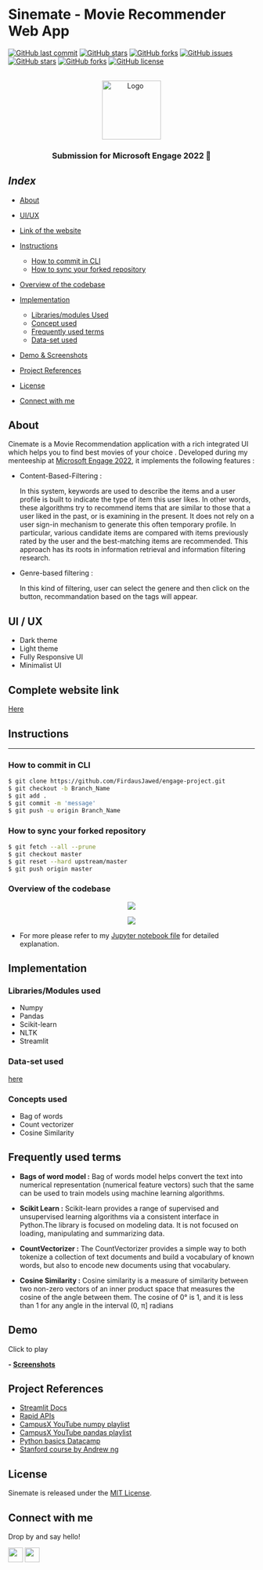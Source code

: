 <div id="top"></div>

# Sinemate - Movie Recommender Web App

[![GitHub last commit](https://img.shields.io/github/last-commit/FirdausJawed/engage-project?style=for-the-badge&logo=git)](https://github.com/FirdausJawed/) 
[![GitHub stars](https://img.shields.io/github/stars/FirdausJawed/engage-project?style=for-the-badge)](https://github.com/FirdausJawed/engage-project/stargazers) 
[![GitHub forks](https://img.shields.io/github/forks/FirdausJawed/engage-project?style=for-the-badge&logo=git)](https://github.com/FirdausJawed/engage-project/network)
[![GitHub issues](https://img.shields.io/github/issues/FirdausJawed/engage-project?style=for-the-badge)](https://github.com/FirdausJawed/engage-project/issues)
[![GitHub stars](https://img.shields.io/github/stars/FirdausJawed/engage-project?style=for-the-badge)](https://github.com/FirdausJawed/engage-project/stargazers)
[![GitHub forks](https://img.shields.io/github/forks/FirdausJawed/engage-project?color=%230000ff&style=for-the-badge)](https://github.com/FirdausJawed/engage-project/network)
[![GitHub license](https://img.shields.io/github/license/FirdausJawed/engage-project?style=for-the-badge)](https://github.com/FirdausJawed/engage-project)

<!-- PROJECT LOGO -->
<br />
<div align="center">
  <a href="https://github.com/FirdausJawed/engage-project">
    <img src="images/81986-movie.gif" alt="Logo" width="120" height="120">
  </a>

  <h3 align="center"><b>Submission for Microsoft Engage 2022 🌟</b></h3>

</div>


## **_Index_**
- [About](#About)
- [UI/UX](#UI/UX)
- [Link of the website](#Complete-website-link)
- [Instructions](#Instruction)
  * [How to commit in CLI](#Instruction)
  * [How to sync your forked repository](#Instruction)

- [Overview of the codebase](#overview-of-the-codebase)

- [Implementation](#implementation)
  * [Libraries/modules Used](#Libraries/modules-used)
  * [Concept used](#Concept-used)
  * [Frequently used terms](#Frequently-used-terms)
  * [Data-set used](#Data-set-used)
- [Demo & Screenshots](#Demo)
- [Project References](#project-references)
- [License](#license)
- [Connect with me](#connect-with-me)


## About

Cinemate is a Movie Recommendation application with a rich integrated UI which helps you to find best movies of your choice .
Developed during my menteeship at [Microsoft Engage 2022](https://acehacker.com/microsoft/engage2022/),
it implements the following features : 
 * Content-Based-Filtering :

    In this system, keywords are used to describe the items and a user profile is built to indicate the type of item this user likes. In other words, these algorithms try to recommend items that are similar to those that a user liked in the past, or is examining in the present. It does not rely on a user sign-in mechanism to generate this often temporary profile. In particular, various candidate items are compared with items previously rated by the user and the best-matching items are recommended. This approach has its roots in information retrieval and information filtering research.


  * Genre-based filtering :

    In this kind of filtering, user can select the genere and then click on the button, recommandation based on the tags will appear.


## **UI / UX**
* Dark theme
* Light theme
* Fully Responsive UI
* Minimalist UI

## **Complete website link**
[Here](http://share.streamlit.io/firdausjawed/engage-project/main/main.py)

## **Instructions**
-----------------------

### How to commit in CLI

```sh
$ git clone https://github.com/FirdausJawed/engage-project.git
$ git checkout -b Branch_Name
$ git add .
$ git commit -m 'message'
$ git push -u origin Branch_Name

```

### How to sync your forked repository

```sh
$ git fetch --all --prune
$ git checkout master
$ git reset --hard upstream/master
$ git push origin master

```


### Overview of the codebase
<a href="#"><p align="center"> <img src="images/1.jpg"/></p></a>

<a href="#"><p align="center"> <img src="images/2.jpg"/></p></a>

  * For more please refer to my [Jupyter notebook file](https://drive.google.com/file/d/1C-QFOuYaa3Om97RTVNgqQg-U73CweNpy/view?usp=sharing) for detailed explanation.


## **Implementation**

### Libraries/Modules used 

- Numpy
- Pandas
- Scikit-learn
- NLTK
- Streamlit

### Data-set used
[here](https://drive.google.com/drive/folders/1AnDwQU0ATlM-I8xR5XSK4Lwe9ToEBu-_?usp=sharing)

### Concepts used
- Bag of words
- Count vectorizer
- Cosine Similarity

## Frequently used terms

- **Bags of word model :**
Bag of words model helps convert the text into numerical representation (numerical feature vectors) such that the same can be used to train models using machine learning algorithms. 

- **Scikit Learn :**
Scikit-learn provides a range of supervised and unsupervised learning algorithms via a consistent interface in Python.The library is focused on modeling data. It is not focused on loading, manipulating and summarizing data.

- **CountVectorizer :**
The CountVectorizer provides a simple way to both tokenize a collection of text documents and build a vocabulary of known words, but also to encode new documents using that vocabulary.

- **Cosine Similarity :**
Cosine similarity is a measure of similarity between two non-zero vectors of an inner product space that measures the cosine of the angle between them. The cosine of 0° is 1, and it is less than 1 for any angle in the interval (0, π] radians

## Demo
Click to play


**- [Screenshots]()**


## Project References
- [Streamlit Docs](https://docs.streamlit.io)
- [Rapid APIs](https://www.rapitapi.com/)
- [CampusX YouTube numpy playlist](https://www.youtube.com/playlist?list=PLKnIA16_Rmvb-ToL3RQ_bwxG4_ND-0-DT)
- [CampusX YouTube pandas playlist](https://youtube.com/playlist?list=PLfP3JxW-T70Gf4iJXPb0Yw5_-tDRCD6LB)
- [Python basics Datacamp](https://www.datacamp.com/courses/intro-to-python-for-data-science)
- [Stanford course by Andrew ng](https://www.coursera.org/learn/machine-learning)


## License

Sinemate is released under the [MIT License](https://github.com/FirdausJawed/engage-project/blob/main/LICENSE).

## Connect with me
Drop by and say hello!

[<img height="30" src="https://img.shields.io/badge/linkedin-0077B5.svg?&style=for-the-badge&logo=linkedin&logoColor=white" />][LinkedIn]
[<img height="30" src="https://img.shields.io/badge/twitter-1DA1F2.svg?&style=for-the-badge&logo=twitter&logoColor=white" />][twitter]

[linkedIn]:https://www.linkedin.com/in/firdaus-jawed/

[twitter]: https://twitter.com/jawedfirdaus01
